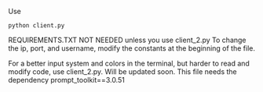 Use
```
python client.py
```
REQUIREMENTS.TXT NOT NEEDED unless you use client_2.py
To change the ip, port, and username, modify the constants at the beginning of the file.

For a better input system and colors in the terminal, but harder to read and modify code, use client_2.py. Will be updated soon. This file needs the dependency prompt_toolkit==3.0.51
